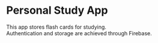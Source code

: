 # Personal Study App
This app stores flash cards for studying.\
Authentication and storage are achieved through Firebase.
